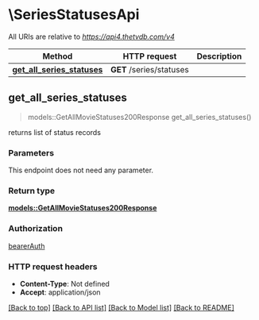 # \SeriesStatusesApi

All URIs are relative to *https://api4.thetvdb.com/v4*

Method | HTTP request | Description
------------- | ------------- | -------------
[**get_all_series_statuses**](SeriesStatusesApi.md#get_all_series_statuses) | **GET** /series/statuses | 



## get_all_series_statuses

> models::GetAllMovieStatuses200Response get_all_series_statuses()


returns list of status records

### Parameters

This endpoint does not need any parameter.

### Return type

[**models::GetAllMovieStatuses200Response**](getAllMovieStatuses_200_response.md)

### Authorization

[bearerAuth](../README.md#bearerAuth)

### HTTP request headers

- **Content-Type**: Not defined
- **Accept**: application/json

[[Back to top]](#) [[Back to API list]](../README.md#documentation-for-api-endpoints) [[Back to Model list]](../README.md#documentation-for-models) [[Back to README]](../README.md)

